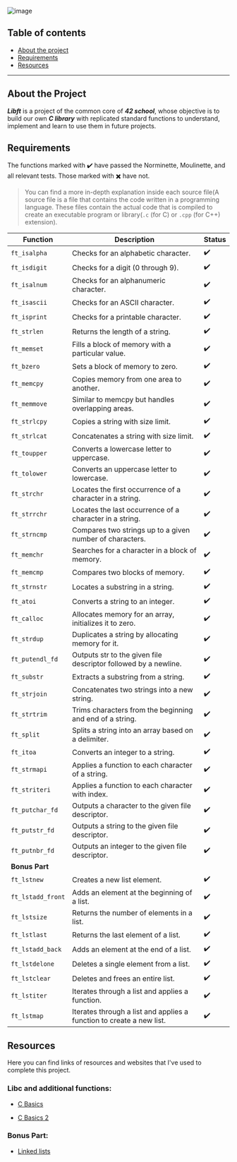 ![image](https://github.com/user-attachments/assets/b35b06e7-b2cd-4d69-bf51-09872a878cc1)


## Table of contents

- [About the project](#about-the-project)
- [Requirements](#requirements)
- [Resources](#resources)

---

## About the Project

**_Libft_** is a project of the common core of **_42 school_**, whose objective is to build our own **_C library_** with replicated standard functions to understand, implement and learn to use them in future projects.

## Requirements

The functions marked with ✔️ have passed the Norminette, Moulinette, and all relevant tests. Those marked with ✖️ have not.

> You can find a more in-depth explanation inside each source file(A source file is a file that contains the code written in a programming language. These files contain the actual code that is compiled to create an executable program or library(`.c` (for C) or `.cpp` (for C++) extension).

| **Function**      | **Description**                                                      | **Status** |
| ----------------- | -------------------------------------------------------------------- | ---------- |
| `ft_isalpha`      | Checks for an alphabetic character.                                  | ✔️         |
| `ft_isdigit`      | Checks for a digit (0 through 9).                                    | ✔️         |
| `ft_isalnum`      | Checks for an alphanumeric character.                                | ✔️         |
| `ft_isascii`      | Checks for an ASCII character.                                       | ✔️         |
| `ft_isprint`      | Checks for a printable character.                                    | ✔️         |
| `ft_strlen`       | Returns the length of a string.                                      | ✔️         |
| `ft_memset`       | Fills a block of memory with a particular value.                     | ✔️         |
| `ft_bzero`        | Sets a block of memory to zero.                                      | ✔️         |
| `ft_memcpy`       | Copies memory from one area to another.                              | ✔️         |
| `ft_memmove`      | Similar to memcpy but handles overlapping areas.                     | ✔️         |
| `ft_strlcpy`      | Copies a string with size limit.                                     | ✔️         |
| `ft_strlcat`      | Concatenates a string with size limit.                               | ✔️         |
| `ft_toupper`      | Converts a lowercase letter to uppercase.                            | ✔️         |
| `ft_tolower`      | Converts an uppercase letter to lowercase.                           | ✔️         |
| `ft_strchr`       | Locates the first occurrence of a character in a string.             | ✔️         |
| `ft_strrchr`      | Locates the last occurrence of a character in a string.              | ✔️         |
| `ft_strncmp`      | Compares two strings up to a given number of characters.             | ✔️         |
| `ft_memchr`       | Searches for a character in a block of memory.                       | ✔️         |
| `ft_memcmp`       | Compares two blocks of memory.                                       | ✔️         |
| `ft_strnstr`      | Locates a substring in a string.                                     | ✔️         |
| `ft_atoi`         | Converts a string to an integer.                                     | ✔️         |
| `ft_calloc`       | Allocates memory for an array, initializes it to zero.               | ✔️         |
| `ft_strdup`       | Duplicates a string by allocating memory for it.                     | ✔️         |
| `ft_putendl_fd`   | Outputs str to the given file descriptor followed by a newline.      | ✔️         |
| `ft_substr`       | Extracts a substring from a string.                                  | ✔️         |
| `ft_strjoin`      | Concatenates two strings into a new string.                          | ✔️         |
| `ft_strtrim`      | Trims characters from the beginning and end of a string.             | ✔️         |
| `ft_split`        | Splits a string into an array based on a delimiter.                  | ✔️         |
| `ft_itoa`         | Converts an integer to a string.                                     | ✔️         |
| `ft_strmapi`      | Applies a function to each character of a string.                    | ✔️         |
| `ft_striteri`     | Applies a function to each character with index.                     | ✔️         |
| `ft_putchar_fd`   | Outputs a character to the given file descriptor.                    | ✔️         |
| `ft_putstr_fd`    | Outputs a string to the given file descriptor.                       | ✔️         |
| `ft_putnbr_fd`    | Outputs an integer to the given file descriptor.                     | ✔️         |
| **Bonus Part**    |                                                                      |            |
| `ft_lstnew`       | Creates a new list element.                                          | ✔️         |
| `ft_lstadd_front` | Adds an element at the beginning of a list.                          | ✔️         |
| `ft_lstsize`      | Returns the number of elements in a list.                            | ✔️         |
| `ft_lstlast`      | Returns the last element of a list.                                  | ✔️         |
| `ft_lstadd_back`  | Adds an element at the end of a list.                                | ✔️         |
| `ft_lstdelone`    | Deletes a single element from a list.                                | ✔️         |
| `ft_lstclear`     | Deletes and frees an entire list.                                    | ✔️         |
| `ft_lstiter`      | Iterates through a list and applies a function.                      | ✔️         |
| `ft_lstmap`       | Iterates through a list and applies a function to create a new list. | ✔️         |

## Resources

Here you can find links of resources and websites that I've used to complete this project.

### **Libc and additional functions:**

- [C Basics](https://www.geeksforgeeks.org/c-programming-language/)

- [C Basics 2](https://www.tutorialspoint.com/cprogramming/index.htm)

### **Bonus Part:**

- [Linked lists](https://www.learn-c.org/en/Linked_lists)
